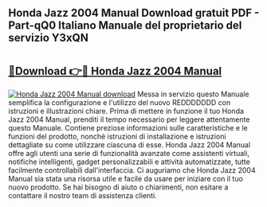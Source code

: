 ## Honda Jazz 2004 Manual Download gratuit PDF - Part-qQ0 Italiano Manuale del proprietario del servizio Y3xQN

# <h2><a href="http://dfd76b.blite.top/?on=Honda+Jazz+2004+Manual">🔗Download 👉🔴 Honda Jazz 2004 Manual</a></h2>

[![Honda Jazz 2004 Manual download](https://i.imgur.com/lujVjoI.png)](http://dfd76b.blite.top/?on=Honda+Jazz+2004+Manual)
Messa in servizio questo Manuale semplifica la configurazione e l'utilizzo del nuovo REDDDDDDD con istruzioni e illustrazioni chiare. Prima di mettere in funzione il tuo Honda Jazz 2004 Manual, prenditi il tempo necessario per leggere attentamente questo Manuale. Contiene preziose informazioni sulle caratteristiche e le funzioni del prodotto, nonché istruzioni di installazione e istruzioni dettagliate su come utilizzare ciascuna di esse. Honda Jazz 2004 Manual offre agli utenti una serie di funzionalità avanzate come assistenti virtuali, notifiche intelligenti, gadget personalizzabili e attività automatizzate, tutte facilmente controllabili dall'interfaccia. Ci auguriamo che Honda Jazz 2004 Manual sia stata una risorsa utile e facile da usare per iniziare con il tuo nuovo prodotto. Se hai bisogno di aiuto o chiarimenti, non esitare a contattare il nostro team di assistenza clienti.
